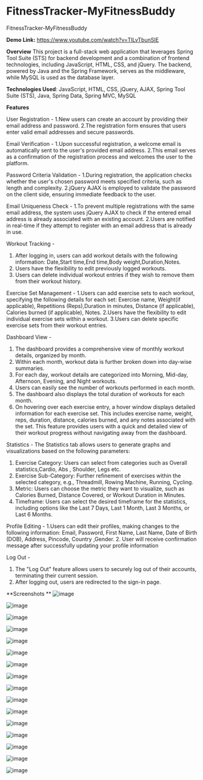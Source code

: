 # FitnessTracker-MyFitnessBuddy
FitnessTracker-MyFitnessBuddy

**Demo Link:** https://www.youtube.com/watch?v=TILvTbunSIE

**Overview**
This project is a full-stack web application that leverages Spring Tool Suite (STS) for backend development and a combination of frontend technologies, including JavaScript, HTML, CSS, and jQuery. The backend, powered by Java and the Spring Framework, serves as the middleware, while MySQL is used as the database layer.

**Technologies Used**: JavaScript, HTML, CSS, jQuery, AJAX, Spring Tool Suite (STS), Java, Spring Data, Spring MVC, MySQL

**Features**

User Registration -
1.New users can create an account by providing their email address and password.
2.The registration form ensures that users enter valid email addresses and secure passwords.

Email Verification -
1.Upon successful registration, a welcome email is automatically sent to the user's provided email address.
2.This email serves as a confirmation of the registration process and welcomes the user to the platform.

Password Criteria Validation -
1.During registration, the application checks whether the user's chosen password meets specified criteria, such as length and complexity.
2.jQuery AJAX is employed to validate the password on the client side, ensuring immediate feedback to the user.

Email Uniqueness Check -
1.To prevent multiple registrations with the same email address, the system uses jQuery AJAX to check if the entered email address is already associated with an existing account.
2.Users are notified in real-time if they attempt to register with an email address that is already in use.

Workout Tracking -
1. After logging in, users can add workout details with the following information: Date,Start time,End time,Body weight,Duration,Notes.
2. Users have the flexibility to edit previously logged workouts.
3. Users can delete individual workout entries if they wish to remove them from their workout history.

Exercise Set Management -
1.Users can add exercise sets to each workout, specifying the following details for each set:  Exercise name, Weight(if applicable), Repetitions (Reps),Duration in minutes, Distance (if applicable), Calories burned (if applicable), Notes.
2.Users have the flexibility to edit individual exercise sets within a workout.
3.Users can delete specific exercise sets from their workout entries.

Dashboard View -
1. The dashboard provides a comprehensive view of monthly workout details, organized by month.
2. Within each month, workout data is further broken down into day-wise summaries.
3. For each day, workout details are categorized into Morning, Mid-day, Afternoon, Evening, and Night workouts.
4. Users can easily see the number of workouts performed in each month.
5. The dashboard also displays the total duration of workouts for each month.
6. On hovering over each exercise entry, a hover window displays detailed information for each exercise set. This includes exercise name, weight, reps, duration, distance, calories burned, and any notes associated with the set. This feature provides users with a quick and detailed view of their workout progress without navigating away from the dashboard.

Statistics - 
The Statistics tab allows users to generate graphs and visualizations based on the following parameters:
  1. Exercise Category: Users can select from categories such as Overall statistics,Cardio, Abs , Shoulder, Legs etc.
  2. Exercise Sub-Category: Further refinement of exercises within the selected category, e.g., Threadmill, Rowing Machine, Running, Cycling.
  3. Metric: Users can choose the metric they want to visualize, such as Calories Burned, Distance Covered, or Workout Duration in Minutes.
  4. Timeframe: Users can select the desired timeframe for the statistics, including options like the Last 7 Days, Last 1 Month, Last 3 Months, or Last 6 Months.

Profile Editing - 
1.Users can edit their profiles, making changes to the following information: Email, Password, First Name, Last Name, Date of Birth (DOB), Address, Pincode, Country ,Gender.
2. User will receive confirmation message after successfully updating your profile information 

Log Out - 
1. The "Log Out" feature allows users to securely log out of their accounts, terminating their current session.
2. After logging out, users are redirected to the sign-in page.

**Screenshots **
![image](https://github.com/Rulesofgames/FitnessTracker-MyFitnessBuddy/assets/63700137/ecb81275-522e-478d-a52f-b2a852e74358)

![image](https://github.com/Rulesofgames/FitnessTracker-MyFitnessBuddy/assets/63700137/e0d36c29-207a-43de-81f1-1c062e97b01f)

![image](https://github.com/Rulesofgames/FitnessTracker-MyFitnessBuddy/assets/63700137/c097921a-b9a1-4f5e-97a8-a7645cab3c12)

![image](https://github.com/Rulesofgames/FitnessTracker-MyFitnessBuddy/assets/63700137/5fc80c39-ca73-4647-8b94-163a64dd1364)

![image](https://github.com/Rulesofgames/FitnessTracker-MyFitnessBuddy/assets/63700137/3e9d891d-06f3-4022-b156-865bae8261d2)

![image](https://github.com/Rulesofgames/FitnessTracker-MyFitnessBuddy/assets/63700137/3f99f81b-90ce-49dd-8ca9-f80eb9b5080a)

![image](https://github.com/Rulesofgames/FitnessTracker-MyFitnessBuddy/assets/63700137/e5ef2cfa-93bf-46e6-a5d6-ec3c364ee96e)

![image](https://github.com/Rulesofgames/FitnessTracker-MyFitnessBuddy/assets/63700137/377aff81-32d2-4694-9ebb-41918fd3341c)

![image](https://github.com/Rulesofgames/FitnessTracker-MyFitnessBuddy/assets/63700137/74bbbba1-d814-452d-a722-386b91cccdb3)

![image](https://github.com/Rulesofgames/FitnessTracker-MyFitnessBuddy/assets/63700137/97220a55-8f44-4f3d-8950-568ef4e56e09)

![image](https://github.com/Rulesofgames/FitnessTracker-MyFitnessBuddy/assets/63700137/d0a6e600-2744-4db0-8f5e-33020b276c0c)

![image](https://github.com/Rulesofgames/FitnessTracker-MyFitnessBuddy/assets/63700137/a2a8642b-f972-437c-ad41-f84759b2a4cf)

![image](https://github.com/Rulesofgames/FitnessTracker-MyFitnessBuddy/assets/63700137/5da7b704-42cb-4fee-bf0d-e93a9e778c2f)

![image](https://github.com/Rulesofgames/FitnessTracker-MyFitnessBuddy/assets/63700137/6da3cada-6e67-466f-9181-867363465864)

![image](https://github.com/Rulesofgames/FitnessTracker-MyFitnessBuddy/assets/63700137/5a89579b-70fc-4b7a-bd1f-acbb37c996e6)

![image](https://github.com/Rulesofgames/FitnessTracker-MyFitnessBuddy/assets/63700137/56fda9fa-c778-4e71-a553-70629068c1e8)















